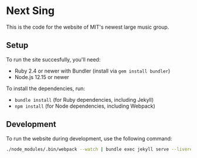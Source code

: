 # Next Sing

This is the code for the website of MIT's newest large music group.

## Setup

To run the site succesfully, you'll need:

- Ruby 2.4 or newer with Bundler (install via `gem install bundler`)
- Node.js 12.15 or newer

To install the dependencies, run:

- `bundle install` (for Ruby dependencies, including Jekyll)
- `npm install` (for Node dependencies, including Webpack)

## Development

To run the website during development, use the following command:

```bash
./node_modules/.bin/webpack --watch | bundle exec jekyll serve --livereload --incremental
```
